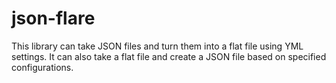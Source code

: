 # json-flare
 This library can take JSON files and turn them into a flat file using YML settings. It can also take a flat file and create a JSON file based on specified configurations.
